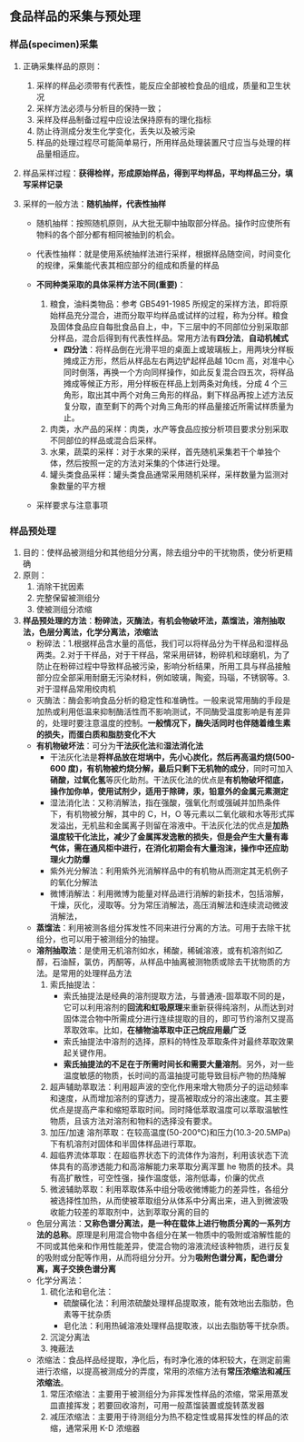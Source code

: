 ## 食品样品的采集与预处理

### 样品(specimen)采集

1. 正确采集样品的原则：
   1. 采样的样品必须带有代表性，能反应全部被检食品的组成，质量和卫生状况
   2. 采样方法必须与分析目的保持一致；
   3. 采样及样品制备过程中应设法保持原有的理化指标
   4. 防止待测成分发生化学变化，丢失以及被污染
   5. 样品的处理过程尽可能简单易行，所用样品处理装置尺寸应当与处理的样品量相适应。
2. 样品采样过程：**获得检样，形成原始样品，得到平均样品，平均样品三分，填写采样记录**
3. 采样的一般方法：**随机抽样，代表性抽样**

   - 随机抽样：按照随机原则，从大批无聊中抽取部分样品。操作时应使所有物料的各个部分都有相同被抽到的机会。
   - 代表性抽样：就是使用系统抽样法进行采样，根据样品随空间，时间变化的规律，采集能代表其相应部分的组成和质量的样品

   - **不同种类采取的具体采样方法不同(重要)**：
     1. 粮食，油料类物品：参考 GB5491-1985 所规定的采样方法，即将原始样品充分混合，进而分取平均样品或试样的过程，称为分样。粮食及固体食品应自每批食品自上，中，下三层中的不同部位分别采取部分样品，混合后得到有代表性样品。常用方法有**四分法**，**自动机械式**
        - **四分法**：将样品倒在光滑平坦的桌面上或玻璃板上，用两块分样板摊成正方形，然后从样品左右两边铲起样品越 10cm 高，对准中心同时倒落，再换一个方向同样操作，如此反复混合四五次，将样品摊成等候正方形，用分样板在样品上划两条对角线，分成 4 个三角形，取出其中两个对角三角形的样品，剩下样品再按上述方法反复分取，直至剩下的两个对角三角形的样品量接近所需试样质量为止。
     2. 肉类，水产品的采样：肉类，水产等食品应按分析项目要求分别采取不同部位的样品或混合后采样。
     3. 水果，蔬菜的采样：对于水果的采样，首先随机采集若干个单独个体，然后按照一定的方法对采集的个体进行处理。
     4. 罐头类食品采样：罐头类食品通常采用随机采样，采样数量为监测对象数量的平方根
   - 采样要求与注意事项

### 样品预处理

1. 目的：使样品被测组分和其他组分分离，除去组分中的干扰物质，使分析更精确
2. 原则：
   1. 消除干扰因素
   2. 完整保留被测组分
   3. 使被测组分浓缩
3. **样品预处理的方法**：**粉碎法，灭酶法，有机会物破坏法，蒸馏法，溶剂抽取法，色层分离法，化学分离法，浓缩法**
   - 粉碎法：1.根据样品含水量的高低，我们可以将样品分为干样品和湿样品两类。2.对于干样品，对于干样品，常采用研钵，粉碎机和球磨机，为了防止在粉碎过程中导致样品被污染，影响分析结果，所用工具与样品接触部分应全部采用耐磨无污染材料，例如玻璃，陶瓷，玛瑙，不锈钢等。3. 对于湿样品常用绞肉机
   - 灭酶法：酶会影响食品分析的稳定性和准确性。一般来说常用酶的手段是加热或利用低温来抑制酶活性而不影响测试，不同酶受温度影响是有差异的，处理时要注意温度的控制。**一般情况下，酶失活同时也伴随着维生素的损失，而蛋白质和脂肪变化不大**
   - **有机物破坏法**：可分为**干法灰化法**和**湿法消化法**
     - 干法灰化法是**将样品放在坩埚中，先小心炭化，然后再高温灼烧(500-600 度)，有机物被灼烧分解，最后只剩下无机物的成分**，同时可加入**硝酸，过氧化氢**等灰化助剂。干法灰化法的优点是**有机物破坏彻底，操作加你单，使用试剂少，适用于除碑，汞，铅意外的金属元素测定**
     - 湿法消化法：又称消解法，指在强酸，强氧化剂或强碱并加热条件下，有机物被分解，其中的 C，H，O 等元素以二氧化碳和水等形式挥发溢出，无机盐和金属离子则留在溶液中。干法灰化法的优点是**加热温度较干化法比，减少了金属挥发逸散的损失，但是会产生大量有毒气体，需在通风柜中进行，在消化初期会有大量泡沫，操作中还应助理火力防爆**
     - 紫外光分解法：利用紫外光消解样品中的有机物从而测定其无机例子的氧化分解法
     - 微博消解法：利用微博为能量对样品进行消解的新技术，包括溶解，干燥，灰化，浸取等。分为常压消解法，高压消解法和连续流动微波消解法，
   - **蒸馏法**：利用被测各组分挥发性不同来进行分离的方法。可用于去除干扰组分，也可以用于被测组分的抽提。
   - **溶剂抽取法**：是使用无机溶剂如水，稀酸，稀碱溶液，或有机溶剂如乙醇，石油醛，氯仿，丙酮等，从样品中抽离被测物质或除去干扰物质的方法。是常用的处理样品方法
     1. 索氏抽提法：
        - 索氏抽提法是经典的溶剂提取方法，与普通液-固萃取不同的是，它可以利用溶剂的**回流和虹吸原理**来重新获得纯溶剂，从而达到对固体混合物中所需成分进行连续提取的目的，即可节约溶剂又提高萃取效率。比如，**在植物油萃取中正己烷应用最广泛**
        - 索氏抽提法中溶剂的选择，原料的特性及萃取条件对最终萃取效果起关键作用。
        - **索氏抽提法的不足在于所需时间长和需要大量溶剂**。另外，对一些温度敏感的物质，长时间的高温抽提可能导致目标产物的热降解
     2. 超声辅助萃取法：利用超声波的空化作用来增大物质分子的运动频率和速度，从而增加溶剂的穿透力，提高被取成分的溶出速度。其主要优点是提高产率和缩短萃取时间。同时降低萃取温度可以萃取温敏性物质，且该方法对溶剂和物料的选择没有要求。
     3. 加压/加速 溶剂萃取：在较高温度(50-200℃)和压力(10.3-20.5MPa)下有机溶剂对固体和半固体样品进行萃取。
     4. 超临界流体萃取：在超临界状态下的流体作为溶剂，利用该状态下流体具有的高渗透能力和高溶解能力来萃取分离浑噩 he 物质的技术。具有高扩散性，可空性强，操作温度低，溶剂低毒，价廉的优点
     5. 微波辅助萃取：利用萃取体系中组分吸收微博能力的差异性，各组分被选择性加热，从而使被萃取组分从体系中分离出来，进入到微波吸收能力较差的萃取剂中，达到萃取分离的目的
   - 色层分离法：**又称色谱分离法，是一种在载体上进行物质分离的一系列方法的总称**。原理是利用混合物中各组分在某一物质中的吸附或溶解性能的不同或其他亲和作用性能差异，使混合物的溶液流经该种物质，进行反复的吸附或分配等作用，从而将组分分开。分为**吸附色谱分离，配色谱分离，离子交换色谱分离**
   - 化学分离法：
     1. 硫化法和皂化法：
        - 硫酸磺化法：利用浓硫酸处理样品提取液，能有效地出去脂肪，色素等干扰杂质
        - 皂化法：利用热碱溶液处理样品提取液，以出去脂肪等干扰杂质。
     2. 沉淀分离法
     3. 掩蔽法
   - 浓缩法：食品样品经提取，净化后，有时净化液的体积较大，在测定前需进行浓缩，以提高被测成分的弄度，常用的浓缩方法有**常压浓缩法和减压浓缩法**。
     1. 常压浓缩法：主要用于被测组分为非挥发性样品的浓缩，常采用蒸发皿直接挥发；若要回收溶剂，可用一般蒸馏装置或旋转蒸发器
     2. 减压浓缩法：主要用于待测组分为热不稳定性或易挥发性的样品的浓缩，通常采用 K-D 浓缩器
